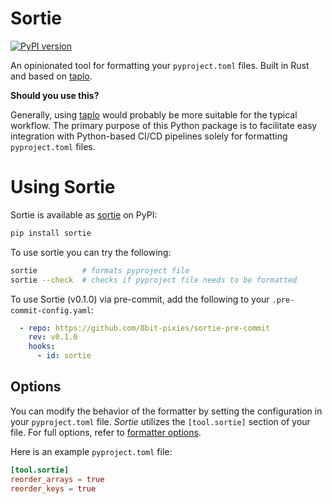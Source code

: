 # Sortie

[![PyPI version](https://badge.fury.io/py/sortie.svg)](https://badge.fury.io/py/sortie)

An opinionated tool for formatting your `pyproject.toml` files. Built in Rust and based on
[taplo](https://github.com/tamasfe/taplo).

**Should you use this?**

Generally, using [taplo](https://github.com/tamasfe/taplo) would probably be more suitable for the typical
workflow. The primary purpose of this Python package is to facilitate easy integration with Python-based CI/CD pipelines
solely for formatting `pyproject.toml` files.

# Using Sortie

Sortie is available as [sortie](https://pypi.org/project/sortie/) on PyPI:

```sh
pip install sortie
```

To use sortie you can try the following:

```sh
sortie          # formats pyproject file
sortie --check  # checks if pyproject file needs to be formatted
```

To use Sortie (v0.1.0) via pre-commit, add the following to your `.pre-commit-config.yaml`:

```yaml
  - repo: https://github.com/8bit-pixies/sortie-pre-commit
    rev: v0.1.0
    hooks:
      - id: sortie
```

## Options

You can modify the behavior of the formatter by setting the configuration in your `pyproject.toml`
file. _Sortie_ utilizes the `[tool.sortie]` section of your file. For full options, refer to
[formatter options](https://taplo.tamasfe.dev/configuration/formatter-options.html). 

Here is an example `pyproject.toml` file:

```toml
[tool.sortie]
reorder_arrays = true
reorder_keys = true
```
